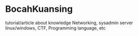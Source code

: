 # BocahKuansing
tutorial/article about knowledge Networking, sysadmin server linux/windows, CTF, Programming language, etc
